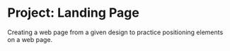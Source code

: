 # Project: Landing Page 

Creating a web page from a given design to practice positioning elements on a web page.

